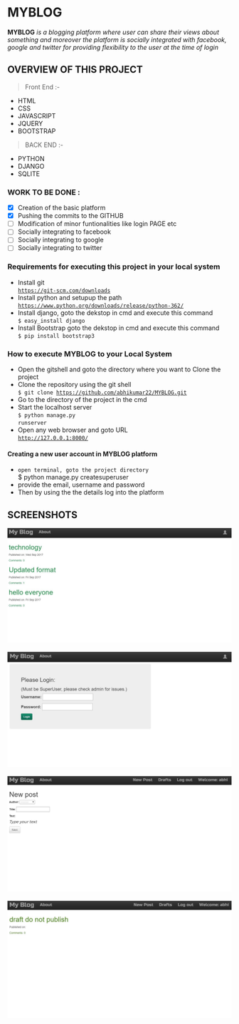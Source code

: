 # MYBLOG
**MYBLOG** *is a blogging platform where user can share their views about something and moreover the platform is socially integrated with* *facebook, google and twitter for providing flexibility to the user at the time of login*

## OVERVIEW OF THIS PROJECT

> Front End :-
- HTML
- CSS
- JAVASCRIPT
- JQUERY
- BOOTSTRAP

> BACK END :-
- PYTHON
- DJANGO
- SQLITE

### WORK TO BE DONE :
- [x] Creation of the basic platform
- [x] Pushing the commits to the GITHUB
- [ ] Modification of minor funtionalities like login PAGE etc
- [ ] Socially integrating to facebook
- [ ] Socially integrating to google
- [ ] Socially integrating to twitter

### Requirements for executing this project in your local system <br>
- Install git <br>
<code>https://git-scm.com/downloads</code> <br>
- Install python and setupup the path <br>
<code>https://www.python.org/downloads/release/python-362/</code> <br>
- Install django, goto the dekstop in cmd and execute this command <br>
<code>$ easy_install django</code> <br>
- Install Bootstrap goto the dekstop in cmd and execute this command <br>
<code>$ pip install bootstrap3</code> <br>

### How to execute MYBLOG to your Local System
- Open the gitshell and goto the directory where you want to Clone the project
- Clone the repository using the git shell <br>
<code>$ git clone https://github.com/abhikumar22/MYBLOG.git</code> <br>
- Go to the directory of the project in the cmd
- Start the localhost server <br>
<code>$ python manage.py runserver</code> <br>
- Open any web browser and goto URL <br>
 <code>http://127.0.0.1:8000/</code>
 
 #### Creating a new user account in MYBLOG platform
- <code>open terminal, goto the project directory</code> <br>
$ python manage.py createsuperuser
- provide the email, username and password 
- Then by using the the details log into the platform


## SCREENSHOTS

<img src="/screenshots/home.JPG">
&nbsp;
<img src="/screenshots/login.JPG">
&nbsp;
<img src="/screenshots/login_home.JPG">
&nbsp;
<img src="/screenshots/draft.JPG">







